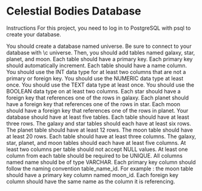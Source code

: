 # Celestial Bodies Database

Instructions
For this project, you need to log in to PostgreSQL with psql to create your database.

You should create a database named universe.
Be sure to connect to your database with \c universe. Then, you should add tables named galaxy, star, planet, and moon.
Each table should have a primary key.
Each primary key should automatically increment.
Each table should have a name column.
You should use the INT data type for at least two columns that are not a primary or foreign key.
You should use the NUMERIC data type at least once.
You should use the TEXT data type at least once.
You should use the BOOLEAN data type on at least two columns.
Each star should have a foreign key that references one of the rows in galaxy.
Each planet should have a foreign key that references one of the rows in star.
Each moon should have a foreign key that references one of the rows in planet.
Your database should have at least five tables.
Each table should have at least three rows.
The galaxy and star tables should each have at least six rows.
The planet table should have at least 12 rows.
The moon table should have at least 20 rows.
Each table should have at least three columns.
The galaxy, star, planet, and moon tables should each have at least five columns.
At least two columns per table should not accept NULL values.
At least one column from each table should be required to be UNIQUE.
All columns named name should be of type VARCHAR.
Each primary key column should follow the naming convention table_name_id. For example : the moon table should have a primary key column named moon_id.
Each foreign key column should have the same name as the column it is referencing.
